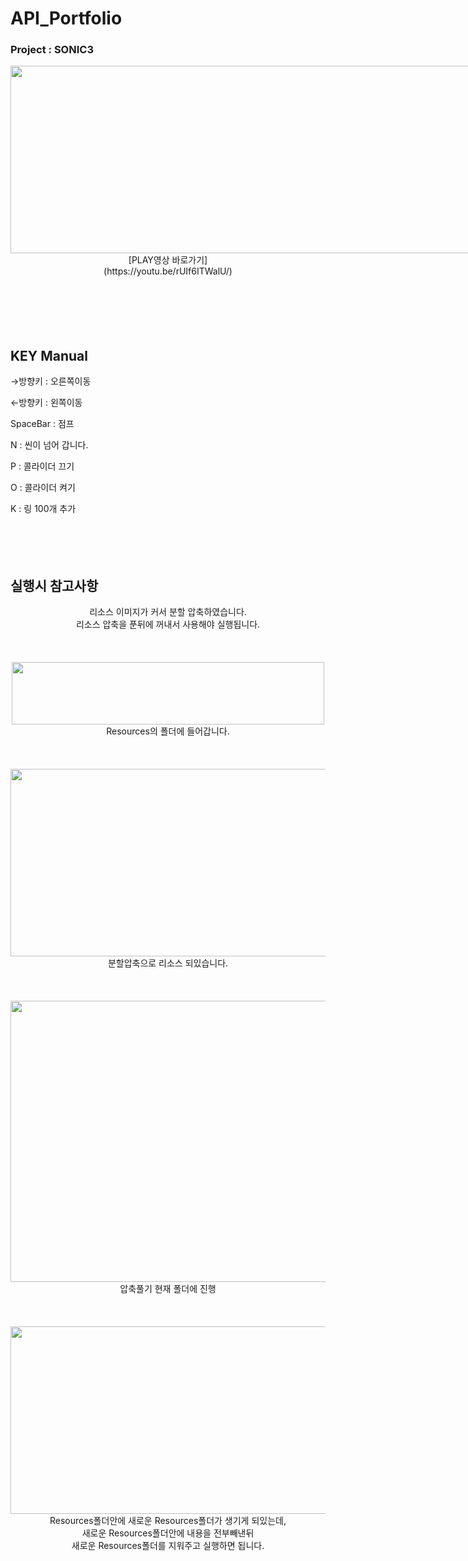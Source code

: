 # API_Portfolio

### Project : SONIC3
<div style="float: left">
  <img src="https://github.com/Rhojingoo/Sonic3_jk/assets/125935035/45d4e1fe-041c-4a11-9e39-16bb193e0e39" height="300px" width="750px"/>
</div>
<br>
<br>
<div align="center">
[PLAY영상 바로가기]<br>
  (https://youtu.be/rUIf6ITWalU/)
</div>
<br>
<br>
<br>
<br>
<br>


## KEY Manual
→방향키 : 오른쪽이동

←방향키 : 왼쪽이동

SpaceBar : 점프

N : 씬이 넘어 갑니다.

P : 콜라이더 끄기

O : 콜라이더 켜기

K : 링 100개 추가
<br>
<br>
<br>
<br>
<br>



## 실행시 참고사항
<div align="center">
 리소스 이미지가 커서 분할 압축하였습니다.<br>
 리소스 압축을 푼뒤에 꺼내서 사용해야 실행됩니다.
</div>
<br>
<br>
<br>

<div align= "center">
  <img src="https://github.com/Rhojingoo/Sonic3_jk/assets/125935035/517319fb-f059-4562-9d05-f62c98089857" height="100px" width="500px"/>
</div>
<div align="center">
  Resources의 폴더에 들어갑니다.
</div>
<br>
<br>
<br>

<div style="float: center">
  <img src="https://github.com/Rhojingoo/Sonic3_jk/assets/125935035/d22860ef-5944-4dfe-a485-ad162b3f907f" height="300px" width="750px"/>
</div>
<div align="center">
  분할압축으로 리소스 되있습니다.
</div>
<br>
<br>
<br>

<div style="float: center">
  <img src="https://github.com/Rhojingoo/Sonic3_jk/assets/125935035/5ab197fb-197c-4c28-b500-442abfa1d260" height="450px" width="750px"/>
</div>
 <div align="center">
  압축풀기 현재 폴더에 진행
</div>
<br>
<br>
<br>

<div style="float: center">
  <img src="https://github.com/Rhojingoo/Sonic3_jk/assets/125935035/a802c4a4-6275-475c-bc0b-ed1ede3ce8be" height="300px" width="750px"/>
</div>
 <div align="center">
Resources폴더안에 새로운 Resources폴더가 생기게 되있는데,<br>
   새로운 Resources폴더안에 내용을 전부빼낸뒤 <br>
   새로운 Resources폴더를 지워주고 실행하면 됩니다.
</div>
<br>
<br>
<br>


